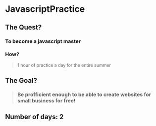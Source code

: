 # JavascriptPractice
## **The Quest?**
###     To become a javascript master
### How? 
> 1 hour of practice a day for the entire summer

## **The Goal?**
> ### Be profficient enough to be able to create websites for small business for free!

## Number of days: 2 